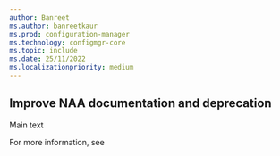 ```yaml
---
author: Banreet
ms.author: banreetkaur
ms.prod: configuration-manager
ms.technology: configmgr-core
ms.topic: include
ms.date: 25/11/2022
ms.localizationpriority: medium
---
```

<!-- please update author details and remove this comment afterwards-->

## <a name="bkmk_"></a> Improve NAA documentation and deprecation  <!--Please update the heading as you decide and then remove this comment-->

<!--14538358-->

Main text

For more information, see 
